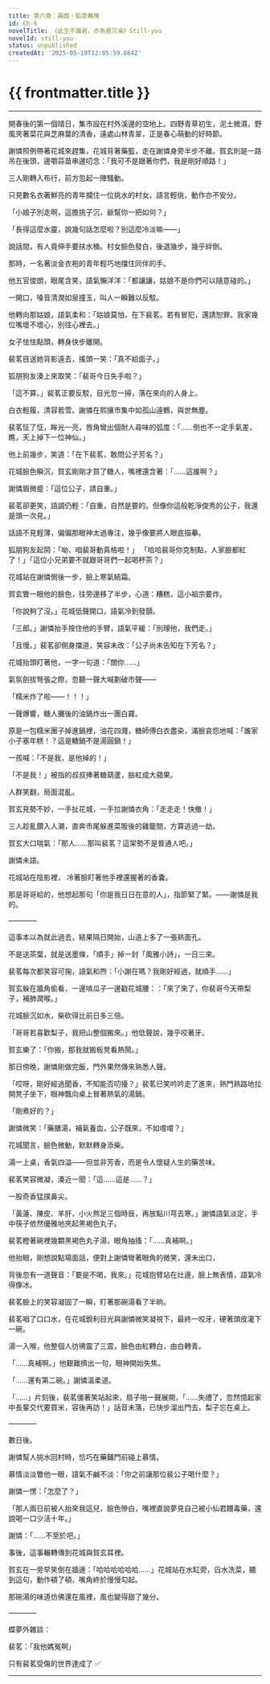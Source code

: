 ```yaml
---
title: 第六章：暮戲・狐意難掩
id: Ch-6
novelTitle: 《此生不識君，亦為君沉淪》Still-you
novelId: still-you
status: unpublished
createdAt: '2025-05-19T12:05:59.864Z'
---
```


# {{ frontmatter.title }}

<script setup>
import { useData } from 'vitepress'
const { frontmatter } = useData()
// 如果需要 withBase，可以取消註解下一行
// import { withBase } from 'vitepress'
</script>

---

開春後的第一個晴日，集市設在村外溪邊的空地上。四野青草初生，泥土微濕，野風夾著菜花與芝麻葉的清香，遠處山林青翠，正是春心萌動的好時節。

謝憐照例帶著花城來趕集，花城背著藥籃，走在謝憐身旁半步不離。賀玄則是一路吊在後頭，邊嚼蒜苗串邊叨念：「我可不是跟著你們，我是剛好順路！」

三人剛轉入布行，前方忽起一陣騷動。

只見數名衣著鮮亮的青年攔住一位挑水的村女，語言輕佻，動作亦不安分。

「小娘子別走啊，這擔挑子沉，爺幫你一把如何？」

「長得這麼水靈，說幾句話怎麼啦？別這麼冷淡嘛——」

說話間，有人竟伸手要扶水桶。村女臉色發白，後退幾步，幾乎絆倒。

那時，一名著淡金衣袍的青年輕巧地擋住同伴的手。

他五官俊朗，眼尾含笑，語氣懶洋洋：「都讓讓，姑娘不是你們可以隨意碰的。」

一開口，嗓音清潤如泉撞玉，叫人一瞬難以反駁。

他轉向那姑娘，語氣柔和：「姑娘莫怕，在下裴茗。若有冒犯，還請恕罪。我家幾位嘴壞不壞心，別往心裡去。」

女子怯怯點頭，轉身快步離開。

裴茗目送她背影遠去，搖頭一笑：「真不給面子。」

狐朋狗友湊上來取笑：「裴哥今日失手啦？」

「這不算。」裴茗正要反駁，目光忽一掃，落在來向的人身上。

白衣輕履，清容若雪。謝憐在熙攘市集中如孤山遠鶴，與世無塵。

裴茗怔了怔，眸光一亮，唇角彎出個耐人尋味的弧度：「……倒也不一定手氣差，瞧，天上掉下一位神仙。」

他上前幾步，笑道：「在下裴茗，敢問公子芳名？」

花城臉色瞬沉，賀玄剛剛才買了糖人，嘴裡還含著：「……這誰啊？」

謝憐眉微蹙：「這位公子，請自重。」

裴茗卻更笑，語調仍輕：「自重，自然是要的。但像你這般乾淨俊秀的公子，我還是頭一次見。」

話語不見輕薄，偏偏那眼神太過專注，幾乎像要將人眼底描摹。

狐朋狗友起鬨：「呦、咱裴哥動真格啦！」  「哈哈裴哥你克制點，人家臉都紅了！」「這位小兄弟要不就跟哥哥們一起喝杯茶？」

花城站在謝憐側後一步，臉上寒氣結霜。

賀玄瞥一眼他的臉色，往旁邊移了半步，心道：糟糕，這小祖宗要炸。

「你說夠了沒。」花城低聲開口，語氣冷到發顫。

「三郎。」謝憐抬手按住他的手臂，語氣平緩：「別理他，我們走。」

「且慢。」裴茗卻側身擋道，笑容未改：「公子尚未告知在下芳名？」

花城抬頭盯著他，一字一句道：「關你......」

氣氛劍拔弩張之際，忽聽一聲大喊劃破市聲——

「糯米炸了啦——！！！」

一聲爆響，糖人攤後的油鍋炸出一團白霧。

原是一包糯米團子掉進鍋裡，油花四濺，糖師傅白衣盡染，滿臉哀怨地喊：「誰家小子塞年糕！？這是糖鍋不是湯圓鍋！」

一孩喊：「不是我，是他掉的！」 

「不是我！」被指的叔叔捧著糖葫蘆，臉紅成大蘋果。

人群笑翻，局面混亂。

賀玄見勢不妙，一手扯花城，一手拉謝憐衣角：「走走走！快撤！」

三人趁亂鑽入人潮，直奔市尾躲進菜販後的雞籠間，方算逃過一劫。

賀玄大口喘氣：「那人……那叫裴茗？這架勢不是普通人吧。」

謝憐未語。

花城站在陰影裡， 冷著臉盯著他手裡還握著的香囊。

那是哥哥給的，他想起那句「你是我日日在意的人」，指節緊了緊。——謝憐是我的。

————

這事本以為就此過去，結果隔日開始，山道上多了一張熟面孔。

不是送茶葉，就是送墨條，「順手」掉一封「風雅小詩」，一日三來。

裴茗每次都笑容可掬，語氣和煦：「小謝在嗎？我剛好經過，就順手……」

賀玄躲在牆角偷看，一邊啃瓜子一邊戳花城腰：：「來了來了，你裴哥今天帶梨子，補肺潤喉。」

花城臉沉如水，柴砍得比前日多三倍。

「哥哥若喜歡梨子，我把山整個搬來。」他低聲說，幾乎咬著牙。

賀玄樂了：「你搬，那我就搬板凳看熱鬧。」

那日傍晚，謝憐剛做完飯，門外果然傳來熟悉人聲。

「哎呀，剛好經過聞香，不知能否叨擾？」裴茗已笑吟吟走了進來，熟門熟路地拉開凳子坐下，眼神飄向桌上冒著熱氣的湯鍋。

「剛煮好的？」

謝憐微笑：「藥膳湯，補氣養血，公子既來，不如嚐嚐？」

花城聞言，臉色微動，默默轉身添柴。

湯一上桌，香氣四溢——但並非芳香，而是令人懷疑人生的藥苦味。

裴茗笑容微凝，湊近一聞：「這……這是……？」

一股奇香猛撲鼻尖。

「黃蓮、陳皮、羊肝，小火熬足三個時辰，再放點川芎去寒。」謝憐語氣淡定，手中筷子依然優雅地夾起黑褐色丸子。

裴茗瞪著碗裡幾顆黑褐色丸子湯，眼角抽搐：「……真補啊。」

他抬眼，剛想說點場面話，便對上謝憐彎著眼角的微笑，還未出口，

背後忽有一道聲音：「要是不喝，我來。」花城抱臂站在灶邊，臉上無表情，語氣冷得像冰。

裴茗臉上的笑容凝固了一瞬，盯著那碗湯看了半晌。

裴茗咽了口口水，在花城銳利目光與謝憐微笑凝視下，最終一咬牙，硬著頭皮灌下一碗。

湯一入喉，他整個人彷彿震了三震，臉色由紅轉白，由白轉青。

「……真補啊。」他艱難擠出一句，眼神開始失焦。

「……還有第二碗。」謝憐溫柔道。

「……」片刻後，裴茗僵著笑站起來，扇子啪一聲展開，「……失禮了，忽然憶起家中長輩交代要買米，容後再訪！」話音未落，已快步溜出門去，梨子忘在桌上。

————

數日後。

謝憐幫人挑水回村時，恰巧在藥鋪門前碰上慕情。

慕情淡淡瞥他一眼，語氣不鹹不淡：「你之前讓那位裴公子喝什麼？」

謝憐一愣：「怎麼了？」

「那人兩日前被人抬來我這兒，臉色慘白，嘴裡直說夢見自己被小仙君餵毒藥，還說喝一口少活十年。」

謝憐：「……不至於吧。」

事後，這事輾轉傳到花城與賀玄耳裡。

賀玄在一旁早笑倒在牆邊：「哈哈哈哈哈哈……」花城站在水缸旁，舀水洗菜，聽到這句，動作頓了頓，嘴角終於慢慢勾起。

那碗湯的味道仿佛還在風裡，風也變得甜了幾分。

————

蝶夢外雜談：

裴茗：「我他媽冤啊」

只有裴茗受傷的世界達成了 ✅

---

